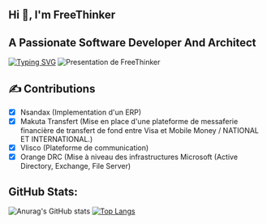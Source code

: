 ## Hi 👋, I'm FreeThinker

## A Passionate Software Developer And Architect

[![Typing SVG](https://readme-typing-svg.demolab.com?font=Fira+Code&weight=800&size=23&pause=1000&width=435&lines=SOFTWARE+ENGINEER;FINTECH+ARCHITECT;INTEGRATEUR+DES+ERP;DATA+ANALYST)](https://git.io/typing-svg)
![Presentation de FreeThinker](https://mcusercontent.com/3b1a48411bf8cddb9d543fc90/images/3c0bcf1b-06bd-9b16-7745-3d9d68bc3f7f.png)
## ✍️ Contributions
- [x] Nsandax (Implementation d'un ERP)
- [x] Makuta Transfert (Mise en place d'une plateforme de messaferie financière de transfert de fond entre Visa et Mobile Money / NATIONAL ET INTERNATIONAL.)
- [x] Vlisco (Plateforme de communication)
- [x] Orange DRC (Mise à niveau des infrastructures Microsoft (Active Directory, Exchange, File Server)

## GitHub Stats:
![Anurag's GitHub stats](https://github-readme-stats.vercel.app/api?username=Mk19OLD&hide=contribs,prs)   [![Top Langs](https://github-readme-stats.vercel.app/api/top-langs/?username=pylapp&layout=compact)](https://github.com/mercinskiama/github-readme-stats)


<!--
**Mk19OLD/Mk19OLD** is a ✨ _special_ ✨ repository because its `README.md` (this file) appears on your GitHub profile.

Here are some ideas to get you started:

- 🔭 I’m currently working on ...
- 🌱 I’m currently learning ...
- 👯 I’m looking to collaborate on ...
- 🤔 I’m looking for help with ...
- 💬 Ask me about ...
- 📫 How to reach me: ...
- 😄 Pronouns: ...
- ⚡ Fun fact: ...
-->
